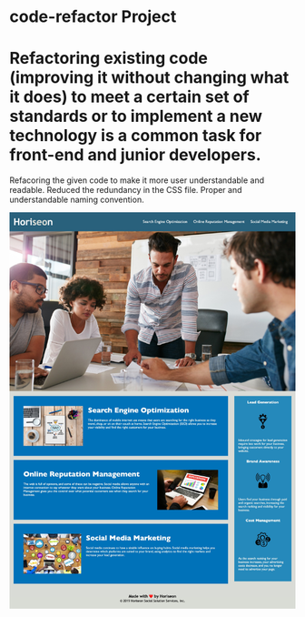 # code-refactor Project
# Refactoring existing code (improving it without changing what it does) to meet a certain set of standards or to implement a new technology is a common task for front-end and junior developers.
Refacoring the given code to make it more user understandable and readable.
Reduced the redundancy in the CSS file.
Proper and understandable naming convention.

![The Horiseon webpage includes a navigation bar, a header image, and cards with text and images at the bottom of the page.](./assets/images/myWebPage.jpg)
